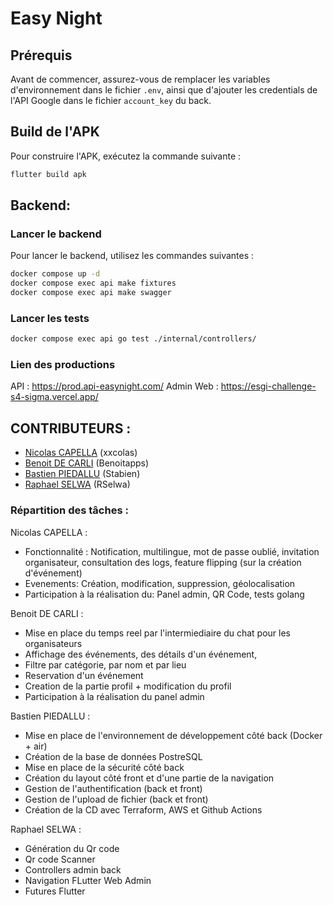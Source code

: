 # Easy Night

## Prérequis

Avant de commencer, assurez-vous de remplacer les variables d'environnement dans le fichier `.env`, ainsi que d'ajouter les credentials de l'API Google dans le fichier `account_key` du back.

## Build de l'APK

Pour construire l'APK, exécutez la commande suivante :

```bash
flutter build apk
```

## Backend:

### Lancer le backend

Pour lancer le backend, utilisez les commandes suivantes :

```bash
docker compose up -d
docker compose exec api make fixtures
docker compose exec api make swagger
```

### Lancer les tests

```bash
docker compose exec api go test ./internal/controllers/
```

### Lien des productions

API : https://prod.api-easynight.com/
Admin Web : https://esgi-challenge-s4-sigma.vercel.app/

## CONTRIBUTEURS :

- [Nicolas CAPELLA](https://github.com/xxcolas) (xxcolas)
- [Benoit DE CARLI](https://github.com/Benoitapps) (Benoitapps)
- [Bastien PIEDALLU](https://github.com/Stabien) (Stabien)
- [Raphael SELWA](https://github.com/RSelwa) (RSelwa)

### Répartition des tâches :

Nicolas CAPELLA :

- Fonctionnalité : Notification, multilingue, mot de passe oublié, invitation organisateur, consultation des logs, feature flipping (sur la création d'événement)
- Evenements: Création, modification, suppression, géolocalisation
- Participation à la réalisation du: Panel admin, QR Code, tests golang

Benoit DE CARLI :

- Mise en place du temps reel par l'intermiediaire du chat pour les organisateurs
- Affichage des événements, des détails d'un événement,
- Filtre par catégorie, par nom et par lieu
- Reservation d'un événement
- Creation de la partie profil + modification du profil
- Participation à la réalisation du panel admin

Bastien PIEDALLU :

- Mise en place de l'environnement de développement côté back (Docker + air)
- Création de la base de données PostreSQL
- Mise en place de la sécurité côté back
- Création du layout côté front et d'une partie de la navigation
- Gestion de l'authentification (back et front)
- Gestion de l'upload de fichier (back et front)
- Création de la CD avec Terraform, AWS et Github Actions

Raphael SELWA :

- Génération du Qr code
- Qr code Scanner
- Controllers admin back
- Navigation FLutter Web Admin
- Futures Flutter

